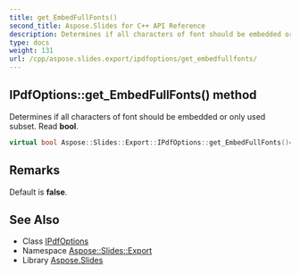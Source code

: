 ```yaml
---
title: get_EmbedFullFonts()
second_title: Aspose.Slides for C++ API Reference
description: Determines if all characters of font should be embedded or only used subset. Read bool.
type: docs
weight: 131
url: /cpp/aspose.slides.export/ipdfoptions/get_embedfullfonts/
---
```

## IPdfOptions::get_EmbedFullFonts() method


Determines if all characters of font should be embedded or only used subset. Read **bool**.

```cpp
virtual bool Aspose::Slides::Export::IPdfOptions::get_EmbedFullFonts()=0
```

## Remarks


Default is **false**. 
## See Also

* Class [IPdfOptions](./)
* Namespace [Aspose::Slides::Export](../)
* Library [Aspose.Slides](../../)